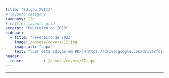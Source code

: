 ```yaml
---
title: "Edição XVIII"
# layout: category
taxonomy: 12e
# entries_layout: grid
excerpt: "Fevereiro de 2023"
sidebar:
  - title: "Fevereiro de 2023"
    image: /assets/covers/12.jpg
    image_alt: "capa"
    text: "[Ler esta edição em PDF](https://drive.google.com/drive/folders/1VLdTF70nA90paDFgnGAW3SXzm_IGp2ZS)"
header:
  teaser         : /assets/covers/12.jpg
---
```


---